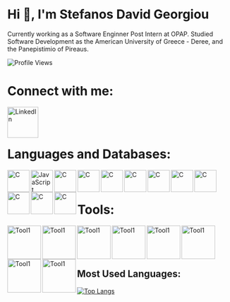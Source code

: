 # Hi 👋, I'm Stefanos David Georgiou


Currently working as a Software Enginner Post Intern at OPAP.
Studied Software Development as the American University of Greece - Deree, and the Panepistimio of Pireaus.

![Profile Views](https://komarev.com/ghpvc/?username=Ogstef&color=blue)


# Connect with me:
[<img align="left" alt="LinkedIn" width="70px" src="https://cdn-icons-png.flaticon.com/512/174/174857.png" />][linkedin]

<br />

[linkedin]: https://www.linkedin.com/in/stefanos-georgiou13/

<br />
<br />


# Languages and Databases:
<img align="left" alt="C" width="50px" src="https://cdn3.iconfinder.com/data/icons/logos-and-brands-adobe/512/267_Python-512.png" />
<img align="left" alt="JavaScript" width="50px" src="https://cdn.icon-icons.com/icons2/2415/PNG/512/java_original_wordmark_logo_icon_146459.png" />
<img align="left" alt="C" width="50px" src="https://cdn-icons-png.flaticon.com/512/732/732212.png" />
<img align="left" alt="C" width="50px" src="https://cdn4.iconfinder.com/data/icons/social-media-logos-6/512/121-css3-512.png" />
<img align="left" alt="C" width="50px" src="https://iconape.com/wp-content/png_logo_vector/c.png" />
<img align="left" alt="C" width="50px" src="https://static.vecteezy.com/system/resources/previews/027/127/463/non_2x/javascript-logo-javascript-icon-transparent-free-png.png" />
<img align="left" alt="C" width="50px" src="https://cdn.icon-icons.com/icons2/2415/PNG/512/c_original_logo_icon_146611.png" />
<img align="left" alt="C" width="50px" src="https://cdn-icons-png.flaticon.com/512/6132/6132222.png" />
<img align="left" alt="C" width="50px" src="https://cdn.iconscout.com/icon/free/png-256/free-react-1-282599.png?f=webp" />
<img align="left" alt="C" width="50px" src="https://cdn-icons-png.flaticon.com/512/4248/4248443.png" />
<img align="left" alt="C" width="50px" src="https://upload.wikimedia.org/wikipedia/commons/thumb/2/29/Postgresql_elephant.svg/1200px-Postgresql_elephant.svg.png" />
<img align="left" alt="C" width="50px" src="https://static-00.iconduck.com/assets.00/kotlin-icon-512x512-0o0lfw0b.png" />

<br />
<br />

# Tools:
<img align="left" alt="Tool1" width="76px" src="https://static-00.iconduck.com/assets.00/postman-icon-497x512-beb7sy75.png" />
<img align="left" alt="Tool1" width="76px" src="https://git-scm.com/images/logos/downloads/Git-Icon-1788C.png" />
<img align="left" alt="Tool1" width="76px" src="https://cdn.worldvectorlogo.com/logos/visual-studio-code-1.svg" />
<img align="left" alt="Tool1" width="76px" src="https://static-00.iconduck.com/assets.00/docker-icon-512x438-ga1hb37h.png" />
<img align="left" alt="Tool1" width="76px" src="https://upload.wikimedia.org/wikipedia/commons/thumb/e/ef/Stack_Overflow_icon.svg/1200px-Stack_Overflow_icon.svg.png" />
<img align="left" alt="Tool1" width="76px" src="https://github.com/twbs.png" />
<img align="left" alt="Tool1" width="76px" src="https://p1.hiclipart.com/preview/234/727/652/convy-notepad-icon-png-icon.jpg" />
<img align="left" alt="Tool1" width="76px" src="https://cdn.iconscout.com/icon/free/png-256/free-vagrant-5-1174986.png" />





<br />
<br />
<br />

<br />


## Most Used Languages:
[![Top Langs](https://github-readme-stats.vercel.app/api/top-langs/?username=Ogstef&layout=compact)](https://github.com/Ogstef)
